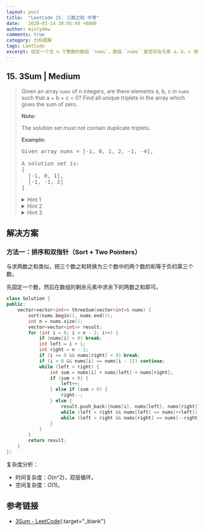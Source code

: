 ```yaml
---
layout: post
title:  "LeetCode 15. 三数之和 中等"
date:   2020-03-14 20:05:49 +0800
author: mistydew
comments: true
category: 力扣题解
tags: LeetCode
excerpt: 给定一个含 n 个整数的数组 `nums`，数组 `nums` 是否存在元素 a，b，c 使得 a + b + c = 0？找出给定数组中和为零的所有不重复的三元组。
---
```

## 15. 3Sum | Medium

> Given an array `nums` of n integers, are there elements a, b, c in `nums` such that a + b + c = 0? Find all unique triplets in the array which gives the sum of zero.
> 
> **Note:**
> 
> The solution set must not contain duplicate triplets.
> 
> **Example:**
> 
> <pre>
> Given array nums = [-1, 0, 1, 2, -1, -4],
> 
> A solution set is:
> [
>   [-1, 0, 1],
>   [-1, -1, 2]
> ]
> </pre>
> 
> <details>
> <summary>Hint 1</summary>
> So, we essentially need to find three numbers x, y, and z such that they add up to the given value. If we fix one of the numbers say x, we are left with the two-sum problem at hand!
> </details>
> 
> <details>
> <summary>Hint 2</summary>
> For the two-sum problem, if we fix one of the numbers, say
> <pre>x</pre>
> , we have to scan the entire array to find the next number
> <pre>y</pre>
> which is
> <pre>value - x</pre>
> where value is the input parameter. Can we change our array somehow so that this search becomes faster?
> </details>
> 
> <details>
> <summary>Hint 3</summary>
> The second train of thought for two-sum is, without changing the array, can we use additional space somehow? Like maybe a hash map to speed up the search?
> </details>

## 解决方案

### 方法一：排序和双指针（Sort + Two Pointers）

与求两数之和类似，把三个数之和转换为三个数中的两个数的和等于负的第三个数。

先固定一个数，然后在数组的剩余元素中求余下的两数之和即可。

```cpp
class Solution {
public:
    vector<vector<int>> threeSum(vector<int>& nums) {
        sort(nums.begin(), nums.end());
        int n = nums.size();
        vector<vector<int>> result;
        for (int i = 0; i < n - 2; i++) {
            if (nums[i] > 0) break;
            int left = i + 1;
            int right = n - 1;
            if (i == 0 && nums[right] < 0) break;
            if (i > 0 && nums[i] == nums[i - 1]) continue;
            while (left < right) {
                int sum = nums[i] + nums[left] + nums[right];
                if (sum < 0) {
                    left++;
                } else if (sum > 0) {
                    right--;
                } else {
                    result.push_back({nums[i], nums[left], nums[right]});
                    while (left < right && nums[left] == nums[++left]);
                    while (left < right && nums[right] == nums[--right]);
                }
            }
        }
        return result;
    }
};
```

复杂度分析：
* 时间复杂度：_O_(n^2)，双层循环。
* 空间复杂度：_O_(1)。

## 参考链接

* [3Sum - LeetCode](https://leetcode.com/problems/3sum/){:target="_blank"}

